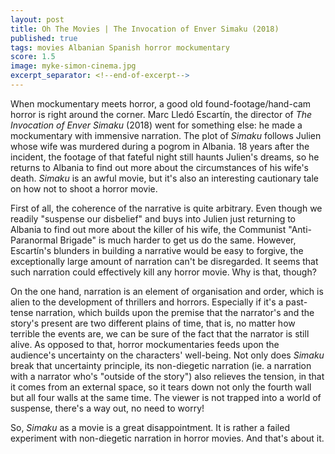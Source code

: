 ```yaml
---
layout: post
title: Oh The Movies | The Invocation of Enver Simaku (2018)
published: true
tags: movies Albanian Spanish horror mockumentary
score: 1.5
image: myke-simon-cinema.jpg
excerpt_separator: <!--end-of-excerpt-->
---
```

When mockumentary meets horror, a good old found-footage/hand-cam horror is right around the corner. Marc Lledó Escartín, the director of *The Invocation of Enver Simaku* (2018) went for something else: he made a mockumentary with immensive narration. The plot of *Simaku* follows Julien whose wife was murdered during a pogrom in Albania. 18 years after the incident, the footage of that fateful night still haunts Julien's dreams, so he returns to Albania to find out more about the circumstances of his wife's death. *Simaku* is an awful movie, but it's also an interesting cautionary tale on how not to shoot a horror movie.
<!--end-of-excerpt-->

First of all, the coherence of the narrative is quite arbitrary. Even though we readily "suspense our disbelief" and buys into Julien just returning to Albania to find out more about the killer of his wife, the Communist "Anti-Paranormal Brigade" is much harder to get us do the same. However, Escartín's blunders in building a narrative would be easy to forgive, the exceptionally large amount of narration can't be disregarded. It seems that such narration could effectively kill any horror movie. Why is that, though?

On the one hand, narration is an element of organisation and order, which is alien to the development of thrillers and horrors. Especially if it's a past-tense narration, which builds upon the premise that the narrator's and the story's present are two different plains of time, that is, no matter how terrible the events are, we can be sure of the fact that the narrator is still alive. As opposed to that, horror mockumentaries feeds upon the audience's uncertainty on the characters' well-being. Not only does *Simaku* break that uncertainty principle, its non-diegetic narration (ie. a narration with a narrator who's "outside of the story") also relieves the tension, in that it comes from an external space, so it tears down not only the fourth wall but all four walls at the same time. The viewer is not trapped into a world of suspense, there's a way out, no need to worry!

So, *Simaku* as a movie is a great disappointment. It is rather a failed experiment with non-diegetic narration in horror movies. And that's about it.